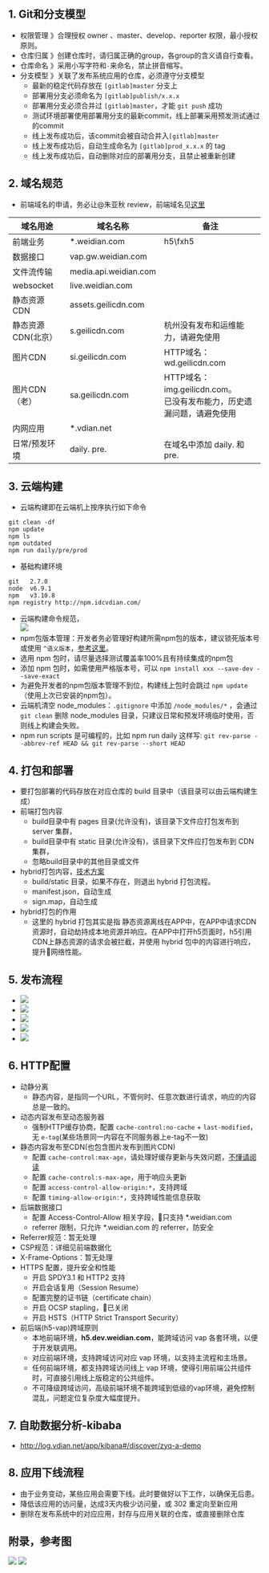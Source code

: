 ## 1. Git和分支模型

- 权限管理 》合理授权 owner 、master、develop、reporter 权限，最小授权原则。
- 仓库归属 》创建仓库时，请归属正确的group，各group的含义请自行查看。
- 仓库命名 》采用小写字符和`-`来命名，禁止拼音缩写。
- 分支模型 》关联了发布系统应用的仓库，必须遵守分支模型
  - 最新的稳定代码存放在 `[gitlab]master` 分支上
  - 部署用分支必须命名为 `[gitlab]publish/x.x.x`
  - 部署用分支必须合并过 `[gitlab]master`，才能 `git push` 成功
  - 测试环境部署使用部署用分支的最新commit，线上部署采用预发测试通过的commit
  - 线上发布成功后，该commit会被自动合并入`[gitlab]master`
  - 线上发布成功后，自动生成命名为 `[gitlab]prod_x.x.x` 的 tag
  - 线上发布成功后，自动删除对应的部署用分支，且禁止被重新创建

## 2. 域名规范

- 前端域名的申请，务必让@朱亚秋 review，前端域名见[这里](http://zebra.vdian.net/front/index)

| 域名用途        | 域名名称                  | 备注                       |
| ----------- | --------------------- | ---------------------------------------- |
| 前端业务      | *.weidian.com         | h5\fxh5                                  |
| 数据接口      | vap.gw.weidian.com    |                                     |
| 文件流传输     | media.api.weidian.com |                                      |
| websocket   | live.weidian.com      |                                          |
| 静态资源CDN     | assets.geilicdn.com   |                                |
| 静态资源CDN(北京） | s.geilicdn.com        | 杭州没有发布和运维能力，请避免使用    |
| 图片CDN       | si.geilicdn.com       | HTTP域名：wd.geilicdn.com     |
| 图片CDN（老）  | sa.geilicdn.com   | HTTP域名：img.geilicdn.com。<br/>已没有发布能力，历史遗漏问题，请避免使用 |
| 内网应用        | *.vdian.net     |                          |
| 日常/预发环境     | daily.    pre.   | 在域名中添加 daily.  和  pre.  |

## 3. 云端构建

- 云端构建即在云端机上按序执行如下命令

```shell
git clean -df
npm update
npm ls
npm outdated
npm run daily/pre/prod
```

- 基础构建环境

```shell
git   2.7.0
node  v6.9.1
npm   v3.10.8
npm registry http://npm.idcvdian.com/
```

- 云端构建命令规范，<br>![](http://wd.geilicdn.com/4038406a954accd3bb8f2c833c7826ce.png)
- npm包版本管理：开发者务必管理好构建所需npm包的版本，建议锁死版本号或使用 `^语义版本`，[参考这里](https://docs.npmjs.com/files/package.json#dependencies)。
- 选用 npm 包时，请尽量选择测试覆盖率100%且有持续集成的npm包
- 添加 npm 包时，如需使用严格版本号，可以 `npm install xxx --save-dev --save-exact`
- 为避免开发者的npm包版本管理不到位，构建线上包时会跳过 `npm update`（使用上次已安装的npm包）。
- 云端机清空 node_modules：`.gitignore` 中添加 `/node_modules/*` ，会通过 `git clean` 删除 node_modules 目录，只建议日常和预发环境临时使用，否则线上构建会失败。
- npm run scripts 是可编程的，比如 npm run daily 这样写: `git rev-parse --abbrev-ref HEAD && git rev-parse --short HEAD`

## 4. 打包和部署

- 要打包部署的代码存放在对应仓库的 build 目录中（该目录可以由云端构建生成）
- 前端打包内容
  - build目录中有 pages 目录(允许没有)，该目录下文件应打包发布到 server 集群，
  - build目录中有 static 目录(允许没有)，该目录下文件应打包发布到 CDN 集群，
  - 忽略build目录中的其他目录或文件
- hybrid打包内容，[技术方案](http://confluence.vdian.net/pages/viewpage.action?pageId=7345655)
  - build/static 目录，如果不存在，则退出 hybrid 打包流程。
  - manifest.json，自动生成
  - sign.map，自动生成
- hybrid打包的作用
  - 这里的 hybrid 打包其实是指 静态资源离线在APP中，在APP中请求CDN资源时，自动劫持成本地资源并响应。在APP中打开h5页面时，h5引用CDN上静态资源的请求会被拦截，并使用 hybrid 包中的内容进行响应，提升网络性能。

## 5. 发布流程

- ![](http://wd.geilicdn.com/cdae764ef1589c5151721cf0095f235c.png)
- ![](http://wd.geilicdn.com/b92fcf680a4e6898fa753e5726daf648.png)
- ![](https://si.geilicdn.com/hz_img_1019000001594db3589a0a026860_806_1071_unadjust.png)
- ![](https://si.geilicdn.com/7012221a72f34a6a60f8356da8ef7f5e.png)
- ![](https://si.geilicdn.com/hz_img_05b6000001594d9b7fa40a02685e_1071_806_unadjust.png)

## 6. HTTP配置


- 动静分离
  - 静态内容，是指同一个URL，不管何时、任意次数进行请求，响应的内容总是一致的。
- 动态内容发布至动态服务器
    - 强制HTTP缓存协商，配置 `cache-control:no-cache` + `last-modified`，无 `e-tag`(某些场景同一内容在不同服务器上e-tag不一致)
- 静态内容发布至CDN(也包含图片发布到图片CDN)
    - 配置 `cache-control:max-age`，请处理好缓存更新与失效问题，[不懂请阅读](http://div.io/topic/745)
    - 配置 `cache-control:s-max-age`，用于响应头更新
    - 配置 `access-control-allow-origin:*`，支持跨域
    - 配置 `timing-allow-origin:*`，支持跨域性能信息获取
- 后端数据接口
    - 配置 Access-Control-Allow 相关字段，只支持 *.weidian.com
    - referrer 限制，只允许 *.weidian.com 的 referrer，防安全
- Referrer规范：暂无处理
- CSP规范：详细见前端数据化
- X-Frame-Options：暂无处理
- HTTPS 配置，提升安全和性能
  - 开启 SPDY3.1 和 HTTP2 支持
  - 开启会话复用（Session Resume）
  - 配置完整的证书链（certificate chain）
  - 开启 OCSP stapling，已关闭
  - 开启 HSTS（HTTP Strict Transport Security）
- 前后端(h5-vap)跨域原则
  - 本地前端环境，<span style="font-weight:bold">h5.dev.weidian.com</span>，能跨域访问 vap 各套环境，以便于开发联调用。
  - 对应前端环境，支持跨域访问对应 vap 环境，以支持主流程和主场景。
  - 任何前端环境，都支持跨域访问线上 vap 环境，使得引用前端公共组件时，可直接引用线上版稳定的公共组件。
  - 不可降级跨域访问，高级前端环境不能跨域到低级的vap环境，避免控制混乱，问题定位复杂度大幅度提升。

## 7. 自助数据分析-kibaba

- <http://log.vdian.net/app/kibana#/discover/zyq-a-demo>

## 8. 应用下线流程

- 由于业务变动，某些应用会需要下线。此时要做好以下工作，以确保无后患。
- 降低该应用的访问量，达成3天内极少访问量，或 302 重定向至新应用
- 删除在发布系统中的对应应用，封存与应用关联的仓库，或直接删除仓库

## 附录，参考图

![](http://wd.geilicdn.com/d97dc711e22ec1c5d7cb86292e5acf57.png)
![](http://wd.geilicdn.com/666538a08eb70b5f0c1ee8c30a4fe90e.jpg)